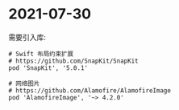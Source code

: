 # 2021-07-30

需要引入库:

```
# Swift 布局约束扩展
# https://github.com/SnapKit/SnapKit
pod 'SnapKit', '5.0.1'
```

```
# 网络图片
# https://github.com/Alamofire/AlamofireImage
pod 'AlamofireImage', '~> 4.2.0'
```